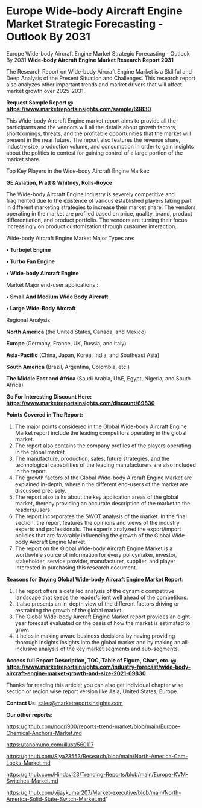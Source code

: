# Europe Wide-body Aircraft Engine Market Strategic Forecasting - Outlook By 2031
Europe Wide-body Aircraft Engine Market Strategic Forecasting - Outlook By 2031
<strong>Wide-body Aircraft Engine Market Research Report 2031</strong>

The Research Report on Wide-body Aircraft Engine Market is a Skillful and Deep Analysis of the Present Situation and Challenges. This research report also analyzes other important trends and market drivers that will affect market growth over 2025-2031.

<strong>Request Sample Report @ <a href=https://www.marketreportsinsights.com/sample/69830>https://www.marketreportsinsights.com/sample/69830</a></strong>

This Wide-body Aircraft Engine market report aims to provide all the participants and the vendors will all the details about growth factors, shortcomings, threats, and the profitable opportunities that the market will present in the near future. The report also features the revenue share, industry size, production volume, and consumption in order to gain insights about the politics to contest for gaining control of a large portion of the market share.

Top Key Players in the Wide-body Aircraft Engine Market:

<strong>GE Aviation, Pratt & Whitney, Rolls-Royce</strong>

The Wide-body Aircraft Engine Industry is severely competitive and fragmented due to the existence of various established players taking part in different marketing strategies to increase their market share. The vendors operating in the market are profiled based on price, quality, brand, product differentiation, and product portfolio. The vendors are turning their focus increasingly on product customization through customer interaction.

Wide-body Aircraft Engine Market Major Types are:

<strong>• Turbojet Engine

• Turbo Fan Engine

• Wide-body Aircraft Engine</strong>

Market Major end-user applications :

<strong>• Small And Medium Wide Body Aircraft

• Large Wide-Body Aircraft</strong>

Regional Analysis

</u><strong><b>North America</b></strong> (the United States, Canada, and Mexico)

<strong><b>Europe </b></strong>(Germany, France, UK, Russia, and Italy)

<strong><b>Asia-Pacific</b></strong> (China, Japan, Korea, India, and Southeast Asia)

<strong><b>South America</b></strong> (Brazil, Argentina, Colombia, etc.)

<strong><b>The Middle East and Africa</b></strong> (Saudi Arabia, UAE, Egypt, Nigeria, and South Africa)

<strong>Go For Interesting Discount Here: <a href=https://www.marketreportsinsights.com/discount/69830>https://www.marketreportsinsights.com/discount/69830</a></strong>

<strong>Points Covered in The Report:</strong>
<ol>
  <li>The major points considered in the Global Wide-body Aircraft Engine Market report include the leading competitors operating in the global market.</li>
  <li>The report also contains the company profiles of the players operating in the global market.</li>
  <li>The manufacture, production, sales, future strategies, and the technological capabilities of the leading manufacturers are also included in the report.</li>
  <li>The growth factors of the Global Wide-body Aircraft Engine Market are explained in-depth, wherein the different end-users of the market are discussed precisely.</li>
  <li>The report also talks about the key application areas of the global market, thereby providing an accurate description of the market to the readers/users.</li>
  <li>The report incorporates the SWOT analysis of the market. In the final section, the report features the opinions and views of the industry experts and professionals. The experts analyzed the export/import policies that are favorably influencing the growth of the Global Wide-body Aircraft Engine Market.</li>
  <li>The report on the Global Wide-body Aircraft Engine Market is a worthwhile source of information for every policymaker, investor, stakeholder, service provider, manufacturer, supplier, and player interested in purchasing this research document.</li>
</ol>
<strong>Reasons for Buying Global Wide-body Aircraft Engine Market Report:</strong>

<ol>
  <li>The report offers a detailed analysis of the dynamic competitive landscape that keeps the reader/client well ahead of the competitors.</li>
  <li>It also presents an in-depth view of the different factors driving or restraining the growth of the global market.</li>
  <li>The Global Wide-body Aircraft Engine Market report provides an eight-year forecast evaluated on the basis of how the market is estimated to grow.</li>
  <li>It helps in making aware business decisions by having providing thorough insights insights into the global market and by making an all-inclusive analysis of the key market segments and sub-segments.</li>
</ol>
<strong>Access full Report Description, TOC, Table of Figure, Chart, etc. @ <a href=https://www.marketreportsinsights.com/industry-forecast/wide-body-aircraft-engine-market-growth-and-size-2021-69830>https://www.marketreportsinsights.com/industry-forecast/wide-body-aircraft-engine-market-growth-and-size-2021-69830</a></strong>


Thanks for reading this article; you can also get individual chapter wise section or region wise report version like Asia, United States, Europe.

<strong>Contact Us:</strong>
sales@marketreportsinsights.com

<strong>Our other reports:</strong>

<a href=https://github.com/noori900/reports-trend-market/blob/main/Europe-Chemical-Anchors-Market.md>https://github.com/noori900/reports-trend-market/blob/main/Europe-Chemical-Anchors-Market.md</a>

<a href=https://tanomuno.com/illust/560117>https://tanomuno.com/illust/560117</a>

<a href=https://github.com/Siya23553/Research/blob/main/North-America-Cam-Locks-Market.md>https://github.com/Siya23553/Research/blob/main/North-America-Cam-Locks-Market.md</a>

<a href=https://github.com/Hindavi23/Trending-Reports/blob/main/Europe-KVM-Switches-Market.md>https://github.com/Hindavi23/Trending-Reports/blob/main/Europe-KVM-Switches-Market.md</a>

<a href=https://github.com/vijaykumar207/Market-executive/blob/main/North-America-Solid-State-Switch-Market.md>https://github.com/vijaykumar207/Market-executive/blob/main/North-America-Solid-State-Switch-Market.md</a>"
